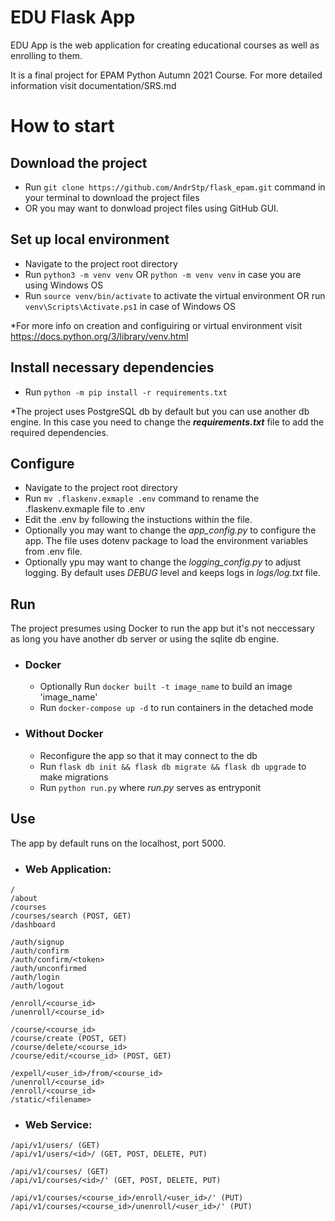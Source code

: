 # EDU Flask App

EDU App is the web application for creating educational courses as well as
enrolling to them.

It is a final project for EPAM Python Autumn 2021 Course. 
For more detailed information visit documentation/SRS.md

# How to start

## Download the project

- Run ```git clone https://github.com/AndrStp/flask_epam.git``` command in
your terminal to download the project files
- OR you may want to donwload project files using GitHub GUI.

## Set up local environment

- Navigate to the project root directory
- Run ```python3 -m venv venv``` OR ```python -m venv venv``` in case you are 
using Windows OS
- Run ```source venv/bin/activate``` to activate the virtual environment OR
run ```venv\Scripts\Activate.ps1``` in case of Windows OS

*For more info on creation and configuiring or virtual environment visit
https://docs.python.org/3/library/venv.html

## Install necessary dependencies
- Run ```python -m pip install -r requirements.txt```

*The project uses PostgreSQL db by default but you can use another db engine.
In this case you need to change the ***requirements.txt*** file to add the 
required dependencies.

## Configure

- Navigate to the project root directory
- Run ```mv .flaskenv.exmaple .env``` command to rename the .flaskenv.exmaple
file to .env
- Edit the .env by following the instuctions within the file.
- Optionally you may want to change the *app_config.py* to configure the app.
The file uses dotenv package to load the environment variables from .env file.
- Optionally ypu may want to change the *logging_config.py* to adjust logging.
By default uses *DEBUG* level and keeps logs in *logs/log.txt* file.

## Run
The project presumes using Docker to run the app but it's not neccessary as 
long you have another db server or using the sqlite db engine.

- ### Docker
    - Optionally Run ```docker built -t image_name``` to build an image 'image_name'
    - Run ```docker-compose up -d``` to run containers in the detached mode

- ### Without Docker
    - Reconfigure the app so that it may connect to the db
    - Run ```flask db init && flask db migrate && flask db upgrade``` to make
migrations
    - Run ```python run.py``` where *run.py* serves as entryponit

## Use

The app by default runs on the localhost, port 5000.

- ### Web Application:
```
/
/about
/courses
/courses/search (POST, GET)
/dashboard

/auth/signup
/auth/confirm
/auth/confirm/<token>
/auth/unconfirmed
/auth/login
/auth/logout

/enroll/<course_id>
/unenroll/<course_id>

/course/<course_id>
/course/create (POST, GET)
/course/delete/<course_id>
/course/edit/<course_id> (POST, GET)

/expell/<user_id>/from/<course_id>
/unenroll/<course_id>
/enroll/<course_id>
/static/<filename>
```

- ### Web Service:

```
/api/v1/users/ (GET)
/api/v1/users/<id>/ (GET, POST, DELETE, PUT)

/api/v1/courses/ (GET)
/api/v1/courses/<id>/' (GET, POST, DELETE, PUT)

/api/v1/courses/<course_id>/enroll/<user_id>/' (PUT)
/api/v1/courses/<course_id>/unenroll/<user_id>/' (PUT)
```
